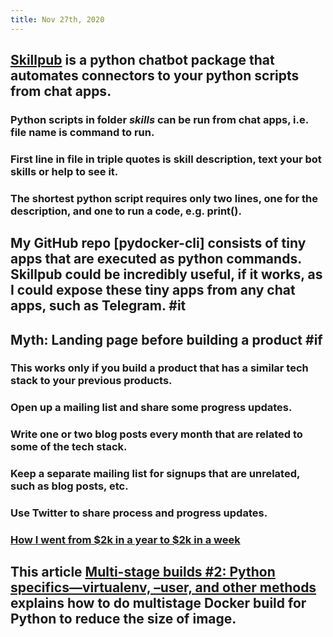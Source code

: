 ```yaml
---
title: Nov 27th, 2020
---
```


## [Skillpub](https://github.com/skillpub/collaboration) is a python chatbot package that automates connectors to your python scripts from chat apps.
### Python scripts in folder _skills_ can be run from chat apps, i.e. file name is command to run.
### First line in file in triple quotes is skill description, text your bot **skills** or **help** to see it.
### The shortest python script requires only two lines, one for the description, and one to run a code, e.g. print().
## My GitHub repo [pydocker-cli] consists of tiny apps that are executed as python commands. Skillpub could be incredibly useful, if it works, as I could expose these tiny apps from any chat apps, such as Telegram. #it
## Myth: Landing page before building a product #if
### This works only if you build a product that has a similar tech stack to your previous products.
### Open up a mailing list and share some progress updates.
### Write one or two blog posts every month that are related to some of the tech stack.
### Keep a separate mailing list for signups that are unrelated, such as blog posts, etc.
### Use Twitter to share process and progress updates.
### [How I went from $2k in a year to $2k in a week](https://jakeprins.com/blog/how-i-went-from-2k-in-a-year-to-2k-in-a-week)
## This article [Multi-stage builds #2: Python specifics—virtualenv, –user, and other methods](https://pythonspeed.com/articles/multi-stage-docker-python/) explains how to do multistage Docker build for Python to reduce the size of image.
